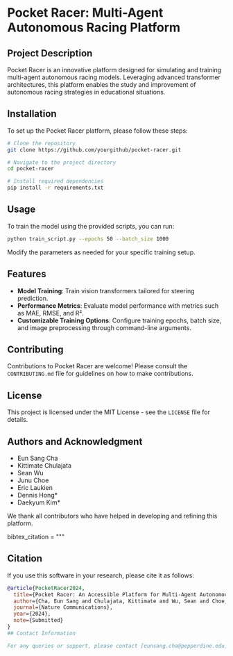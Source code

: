 
# Pocket Racer: Multi-Agent Autonomous Racing Platform

## Project Description
Pocket Racer is an innovative platform designed for simulating and training multi-agent autonomous racing models. Leveraging advanced transformer architectures, this platform enables the study and improvement of autonomous racing strategies in educational situations.

## Installation

To set up the Pocket Racer platform, please follow these steps:

```bash
# Clone the repository
git clone https://github.com/yourgithub/pocket-racer.git

# Navigate to the project directory
cd pocket-racer

# Install required dependencies
pip install -r requirements.txt
```

## Usage

To train the model using the provided scripts, you can run:

```bash
python train_script.py --epochs 50 --batch_size 1000
```

Modify the parameters as needed for your specific training setup.

## Features

- **Model Training**: Train vision transformers tailored for steering prediction.
- **Performance Metrics**: Evaluate model performance with metrics such as MAE, RMSE, and R².
- **Customizable Training Options**: Configure training epochs, batch size, and image preprocessing through command-line arguments.

## Contributing

Contributions to Pocket Racer are welcome! Please consult the `CONTRIBUTING.md` file for guidelines on how to make contributions.

## License

This project is licensed under the MIT License - see the `LICENSE` file for details.

## Authors and Acknowledgment

- Eun Sang Cha
- Kittimate Chulajata
- Sean Wu
- Junu Choe
- Eric Laukien
- Dennis Hong*
- Daekyum Kim*

We thank all contributors who have helped in developing and refining this platform.

bibtex_citation = """
## Citation
If you use this software in your research, please cite it as follows:

```bibtex
@article{PocketRacer2024,
  title={Pocket Racer: An Accessible Platform for Multi-Agent Autonomous Racing},
  author={Cha, Eun Sang and Chulajata, Kittimate and Wu, Sean and Choe, Junu and Laukien, Eric and Hong, Dennis and Kim, Daekyum},
  journal={Nature Communications},
  year={2024},
  note={Submitted}
}
## Contact Information

For any queries or support, please contact [eunsang.cha@pepperdine.edu].
